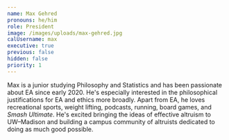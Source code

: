```yaml
---
name: Max Gehred
pronouns: he/him
role: President
image: /images/uploads/max-gehred.jpg
calUsername: max
executive: true
previous: false
hidden: false
priority: 1
---
```


Max is a junior studying Philosophy and Statistics and has been passionate about EA since early 2020. He's especially interested in the philosophical justifications for EA and ethics more broadly. Apart from EA, he loves recreational sports, weight lifting, podcasts, running, board games, and _Smash Ultimate_. He's excited bringing the ideas of effective altruism to UW–Madison and building a campus community of altruists dedicated to doing as much good possible.
